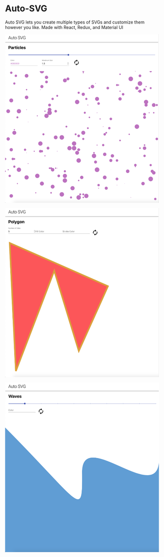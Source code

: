 # Auto-SVG

Auto SVG lets you create multiple types of SVGs and customize them however you like. Made with React, Redux, and Material UI

![Particles Demo](./src/Images/particlesDemo.png)

![Polygon Demo](./src/Images/polygonDemo.png)

![Wave Demo](./src/Images/waveDemo.png)
